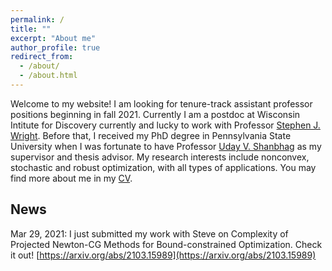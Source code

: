 ```yaml
---
permalink: /
title: ""
excerpt: "About me"
author_profile: true
redirect_from: 
  - /about/
  - /about.html
---
```



Welcome to my website! I am looking for tenure-track assistant professor positions beginning in fall 2021. Currently I am a postdoc at Wisconsin Intitute for Discovery currently and lucky to work with Professor [Stephen J. Wright](http://pages.cs.wisc.edu/~swright/). Before that, I received my PhD degree in Pennsylvania State University when I was fortunate to have Professor [Uday V. Shanbhag](http://www.personal.psu.edu/vvs3/) as my supervisor and thesis advisor. My research interests include nonconvex, stochastic and robust optimization, with all types of applications. You may find more about me in my [CV](https://yue-xie.github.io/files/CV_YueXie_2021.pdf).

## News

Mar 29, 2021: I just submitted my work with Steve on Complexity of Projected Newton-CG Methods for Bound-constrained Optimization. Check it out! [https://arxiv.org/abs/2103.15989](https://arxiv.org/abs/2103.15989)
